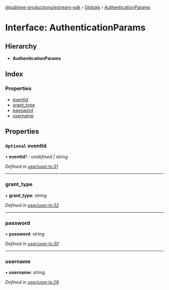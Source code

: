 [@sublime-productions/extream-sdk](../README.md) › [Globals](../globals.md) › [AuthenticationParams](authenticationparams.md)

# Interface: AuthenticationParams

## Hierarchy

* **AuthenticationParams**

## Index

### Properties

* [eventId](authenticationparams.md#optional-eventid)
* [grant_type](authenticationparams.md#grant_type)
* [password](authenticationparams.md#password)
* [username](authenticationparams.md#username)

## Properties

### `Optional` eventId

• **eventId**? : *undefined | string*

*Defined in [user/user.ts:31](https://github.com/Extream-SaaS/ex-sdk/blob/fa826ae/src/user/user.ts#L31)*

___

###  grant_type

• **grant_type**: *string*

*Defined in [user/user.ts:32](https://github.com/Extream-SaaS/ex-sdk/blob/fa826ae/src/user/user.ts#L32)*

___

###  password

• **password**: *string*

*Defined in [user/user.ts:30](https://github.com/Extream-SaaS/ex-sdk/blob/fa826ae/src/user/user.ts#L30)*

___

###  username

• **username**: *string*

*Defined in [user/user.ts:29](https://github.com/Extream-SaaS/ex-sdk/blob/fa826ae/src/user/user.ts#L29)*
